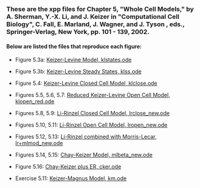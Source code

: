 ### These are the xpp files for Chapter 5,  "Whole Cell Models," by A. Sherman, Y.-X. Li, and J. Keizer in "Computational Cell Biology", C. Fall, E. Marland, J. Wagner, and J. Tyson , eds., Springer-Verlag, New York, pp. 101 - 139, 2002.

#### Below are listed the files that reproduce each figure:

* Figure 5.3a: [Keizer-Levine Model, klstates.ode](klstates.ode) 

* Figure 5.3b: [Keizer-Levine Steady States, klss.ode](klss.ode)

* Figure 5.4: [Keizer-Levine Closed Cell Model, klclose.ode](klclose.ode)

* Figures 5.5, 5.6, 5.7: [Reduced Keizer-Levine Open Cell Model, klopen_red.ode](kl_red.ode)

* Figures 5.8, 5.9: [Li-Rinzel Closed Cell Model, lrclose_new.ode](lrclose_new.ode)

* Figures 5.10, 5.11: [Li-Rinzel Open Cell Model, lropen_new.ode](lropen_new.ode)

* Figures 5.12, 5.13: [Li-Rinzel combined with Morris-Lecar, lr+mlmod_new.ode](lr+mlmod_new.ode)

* Figures 5.14, 5.15: [Chay-Keizer Model, mlbeta_new.ode](mlbeta_new.ode)

* Figure 5.16: [Chay-Keizer plus ER, cker.ode](cker.ode)

* Exercise 5.11: [Keizer-Magnus Model, km.ode](km.ode)


